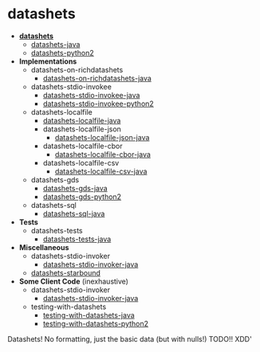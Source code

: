 # datashets

+ **[datashets](https://github.com/PuppyPi/datashets)**
   + [datashets-java](https://github.com/PuppyPi/datashets-java)
   + [datashets-python2](https://github.com/PuppyPi/datashets-python2)
+ **Implementations**
   + datashets-on-richdatashets
      + [datashets-on-richdatashets-java](https://github.com/PuppyPi/datashets-on-richdatashets-java)
   + datashets-stdio-invokee
      + [datashets-stdio-invokee-java](https://github.com/PuppyPi/datashets-stdio-invokee-java)
      + [datashets-stdio-invokee-python2](https://github.com/PuppyPi/datashets-stdio-invokee-python2)
   + datashets-localfile
      + [datashets-localfile-java](https://github.com/PuppyPi/datashets-localfile-java)
      + datashets-localfile-json
         + [datashets-localfile-json-java](https://github.com/PuppyPi/datashets-localfile-json-java)
      + datashets-localfile-cbor
         + [datashets-localfile-cbor-java](https://github.com/PuppyPi/datashets-localfile-cbor-java)
      + datashets-localfile-csv
         + [datashets-localfile-csv-java](https://github.com/PuppyPi/datashets-localfile-csv-java)
   + datashets-gds
      + [datashets-gds-java](https://github.com/PuppyPi/datashets-gds-java)
      + [datashets-gds-python2](https://github.com/PuppyPi/datashets-gds-python2)
   + datashets-sql
      + [datashets-sql-java](https://github.com/PuppyPi/datashets-sql-java)
+ **Tests**
   + datashets-tests
      + [datashets-tests-java](https://github.com/PuppyPi/datashets-tests-java)
+ **Miscellaneous**
   + datashets-stdio-invoker
      + [datashets-stdio-invoker-java](https://github.com/PuppyPi/datashets-stdio-invoker-java)
   + [datashets-starbound](https://github.com/PuppyPi/datashets-starbound)
+ **Some Client Code** (inexhaustive)
   + datashets-stdio-invoker
      + [datashets-stdio-invoker-java](https://github.com/PuppyPi/datashets-stdio-invoker-java)
   + testing-with-datashets
      + [testing-with-datashets-java](https://github.com/PuppyPi/testing-with-datashets-java)
      + [testing-with-datashets-python2](https://github.com/PuppyPi/testing-with-datashets-python2)










Datashets!  No formatting, just the basic data (but with nulls!)
TODO!! XDD'
